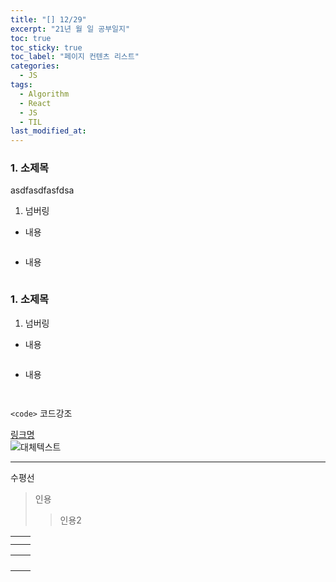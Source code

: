```yaml
---
title: "[] 12/29"
excerpt: "21년 월 일 공부일지"
toc: true
toc_sticky: true
toc_label: "페이지 컨텐츠 리스트"
categories:
  - JS
tags:
  - Algorithm
  - React
  - JS
  - TIL
last_modified_at:
---
```


### **1. 소제목**

asdfasdfasfdsa

1. 넘버링

- 내용

```javascript

```

- 내용

```javascript

```

### **1. 소제목**

1. 넘버링

- 내용

```javascript

```

- 내용

```javascript

```

```javascript

```

`<code>` 코드강조

[링크명](링크주소)  
![대체텍스트](이미지주소)

---

수평선

> 인용
>
> > 인용2

|     |     |
| --- | --- |
|     |     |
|     |     |

|     |     |
| --- | --- |
|     |     |
|     |     |
|     |     |
|     |     |
